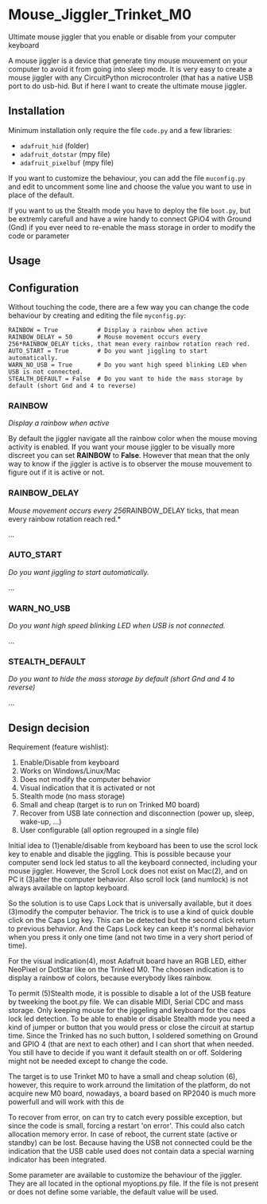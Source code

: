 # Mouse_Jiggler_Trinket_M0
Ultimate mouse jiggler that you enable or disable from your computer keyboard

A mouse jiggler is a device that generate tiny mouse mouvement on your computer to avoid it from going into sleep mode.
It is very easy to create a mouse jiggler with any CircuitPython microcontroler (that has a native USB port to do usb-hid.
But if here I want to create the ultimate mouse jiggler.

## Installation

Minimum installation only require the file `code.py` and a few libraries:
* `adafruit_hid` (folder)
* `adafruit_dotstar` (mpy file)
* `adafruit_pixelbuf` (mpy file)

If you want to customize the behaviour, you can add the file  `muconfig.py` and edit to uncomment some line and choose the value you want to use in place of the default.

If you want to us the Stealth mode you have to deploy the file `boot.py`, but be extremly carefull and have a wire handy to connect GPiO4 with Ground (Gnd) if you ever need to re-enable the mass storage in order to modify the code or parameter

## Usage



## Configuration

Without touching the code, there are a few way you can change the code behaviour by creating and editing the file `myconfig.py`:
```
RAINBOW = True           # Display a rainbow when active
RAINBOW_DELAY = 50       # Mouse movement occurs every 256*RAINBOW_DELAY ticks, that mean every rainbow rotation reach red.
AUTO_START = True        # Do you want jiggling to start automatically.
WARN_NO_USB = True       # Do you want high speed blinking LED when USB is not connected.
STEALTH_DEFAULT = False  # Do you want to hide the mass storage by default (short Gnd and 4 to reverse)
```
### RAINBOW

*Display a rainbow when active*

By default the jiggler navigate all the rainbow color when the mouse moving activity is enabled. If you want your mouse jiggler to be visually more discreet you can set **RAINBOW** to **False**. However that mean that the only way to know if the jiggler is active is to observer the mouse mouvement to figure out if it is active or not.

### RAINBOW_DELAY

*Mouse movement occurs every 256*RAINBOW_DELAY ticks, that mean every rainbow rotation reach red.*

...

### AUTO_START

*Do you want jiggling to start automatically.*

...

### WARN_NO_USB

*Do you want high speed blinking LED when USB is not connected.*

...

### STEALTH_DEFAULT

*Do you want to hide the mass storage by default (short Gnd and 4 to reverse)*

...

## Design decision

Requirement (feature wishlist):
1) Enable/Disable from keyboard
2) Works on Windows/Linux/Mac
3) Does not modify the computer behavior
4) Visual indication that it is activated or not
5) Stealth mode (no mass storage)
6) Small and cheap (target is to run on Trinked M0 board)
7) Recover from USB late connection and disconnection (power up, sleep, wake-up, ...)
8) User configurable (all option regrouped in a single file)

Initial idea to (1)enable/disable from keyboard has been to use the scrol lock key to enable and disable the jiggling.
This is possible because your computer send lock led status to all the keyboard connected, including your mouse jiggler.
However, the Scroll Lock does not exist on Mac(2), and on PC it (3)alter the computer behavior.
Also scroll lock (and numlock) is not always available on laptop keyboard.

So the solution is to use Caps Lock that is universally available, but it does (3)modify the computer behavior.
The trick is to use a kind of quick double click on the Caps Log key. This can be detected but the second click return to previous behavior.
And the Caps Lock key can keep it's normal behavior when you press it only one time (and not two time in a very short period of time).

For the visual indication(4), most Adafruit board have an RGB LED, either NeoPixel or DotStar like on the Trinked M0.
The choosen indication is to display a rainbow of colors, because everybody likes rainbow.

To permit (5)Stealth mode, it is possible to disable a lot of the USB feature by tweeking the boot.py file.
We can disable MIDI, Serial CDC and mass storage. Only keeping mouse for the jiggeling and keyboard for the caps lock led detection.
To be able to enable or disable Stealth mode you need a kind of jumper or button that you would press or close the circuit at startup time.
Since the Trinked has no such button, I soldered something on Ground and GPIO 4 (that are next to each other) and I can short that when needed.
You still have to decide if you want it default stealth on or off. Soldering might not be needed except to change the code.

The target is to use Trinket M0 to have a small and cheap solution (6), however, this require to work arround the limitation of the platform, do not acquire new M0 board, nowadays, a board based on RP2040 is much more powerfull and will work with this de

To recover from error, on can try to catch every possible exception, but since the code is small, forcing a restart 'on error'. This could also catch allocation memory error. In case of reboot, the current state (active or standby) can be lost. Because having the USB not connected could be the indication that the USB cable used does not contain data  a special warning indicator has been integrated.

Some parameter are available to customize the behaviour of the jiggler. They are all located in the optional myoptions.py file. If the file is not present or does not define some variable, the default value will be used.
